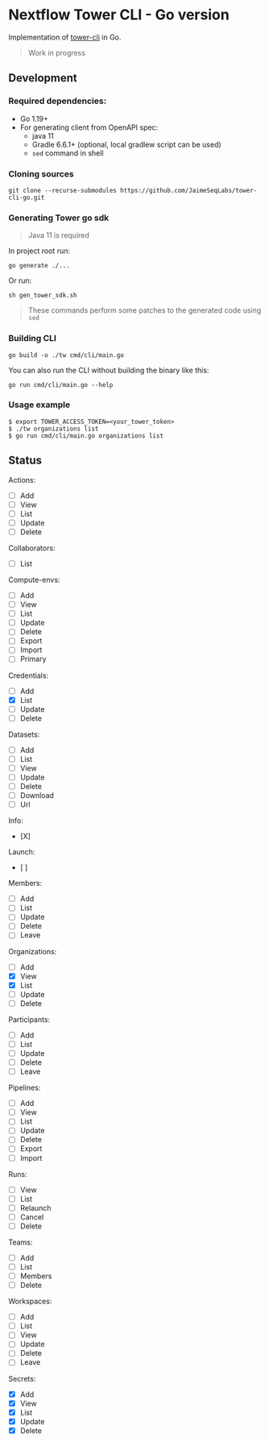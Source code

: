 # Nextflow Tower CLI - Go version


Implementation of [tower-cli](https://github.com/seqeralabs/tower-cli) in Go.

> Work in progress

## Development

### Required dependencies:
- Go 1.19+
- For generating client from OpenAPI spec:
    - java 11
    - Gradle 6.6.1+ (optional, local gradlew script can be used)
    - `sed` command in shell

### Cloning sources
```
git clone --recurse-submodules https://github.com/JaimeSeqLabs/tower-cli-go.git
```

### Generating Tower go sdk
> Java 11 is required

In project root run:
```
go generate ./...
```
Or run:
```
sh gen_tower_sdk.sh
```
> These commands perform some patches to the generated code using `sed`

### Building CLI
```
go build -o ./tw cmd/cli/main.go
```
You can also run the CLI without building the binary like this:
```
go run cmd/cli/main.go --help
```

### Usage example
```
$ export TOWER_ACCESS_TOKEN=<your_tower_token>
$ ./tw organizations list
$ go run cmd/cli/main.go organizations list
```

## Status

Actions:
- [ ] Add
- [ ] View
- [ ] List
- [ ] Update
- [ ] Delete

Collaborators:
- [ ] List

Compute-envs:
- [ ] Add
- [ ] View
- [ ] List
- [ ] Update
- [ ] Delete
- [ ] Export
- [ ] Import
- [ ] Primary

Credentials:
- [ ] Add
- [X] List
- [ ] Update
- [ ] Delete

Datasets:
- [ ] Add
- [ ] List
- [ ] View
- [ ] Update
- [ ] Delete
- [ ] Download
- [ ] Url

Info:
- [X]

Launch:
- [ ]

Members:
- [ ] Add
- [ ] List
- [ ] Update
- [ ] Delete
- [ ] Leave

Organizations:
- [ ] Add
- [X] View
- [X] List
- [ ] Update
- [ ] Delete

Participants:
- [ ] Add
- [ ] List
- [ ] Update
- [ ] Delete
- [ ] Leave

Pipelines:
- [ ] Add
- [ ] View
- [ ] List
- [ ] Update
- [ ] Delete
- [ ] Export
- [ ] Import

Runs:
- [ ] View
- [ ] List
- [ ] Relaunch
- [ ] Cancel
- [ ] Delete

Teams:
- [ ] Add
- [ ] List
- [ ] Members
- [ ] Delete

Workspaces:
- [ ] Add
- [ ] List
- [ ] View
- [ ] Update
- [ ] Delete
- [ ] Leave

Secrets:
- [X] Add
- [X] View
- [X] List
- [X] Update
- [X] Delete
